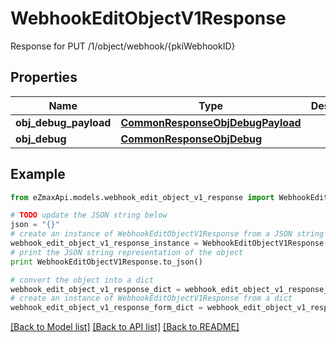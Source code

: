 # WebhookEditObjectV1Response

Response for PUT /1/object/webhook/{pkiWebhookID}

## Properties
Name | Type | Description | Notes
------------ | ------------- | ------------- | -------------
**obj_debug_payload** | [**CommonResponseObjDebugPayload**](CommonResponseObjDebugPayload.md) |  | 
**obj_debug** | [**CommonResponseObjDebug**](CommonResponseObjDebug.md) |  | [optional] 

## Example

```python
from eZmaxApi.models.webhook_edit_object_v1_response import WebhookEditObjectV1Response

# TODO update the JSON string below
json = "{}"
# create an instance of WebhookEditObjectV1Response from a JSON string
webhook_edit_object_v1_response_instance = WebhookEditObjectV1Response.from_json(json)
# print the JSON string representation of the object
print WebhookEditObjectV1Response.to_json()

# convert the object into a dict
webhook_edit_object_v1_response_dict = webhook_edit_object_v1_response_instance.to_dict()
# create an instance of WebhookEditObjectV1Response from a dict
webhook_edit_object_v1_response_form_dict = webhook_edit_object_v1_response.from_dict(webhook_edit_object_v1_response_dict)
```
[[Back to Model list]](../README.md#documentation-for-models) [[Back to API list]](../README.md#documentation-for-api-endpoints) [[Back to README]](../README.md)



